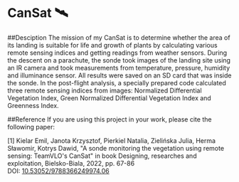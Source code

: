 # CanSat 🛰

##Desciption
The mission of my CanSat is to determine whether the area of its landing is suitable for life and growth of plants by calculating various
remote sensing indices and getting readings from weather sensors. During the descent on a parachute, the sonde took images of the landing site using an IR camera and took measurements from temperature, pressure, humidity and illuminance sensor. All results were saved on an SD card that was inside the sonde. In the post-flight analysis, a specially prepared code calculated three remote sensing indices from images: Normalized Differential Vegetation Index, Green Normalized Differential Vegetation Index and Greenness Index.


##Reference
If you are using this project in your work, please cite the following paper:

[1] Kielar Emil, Janota Krzysztof, Pierkiel Natalia, Zielińska Julia, Herma Sławomir, Kotrys Dawid, "A sonde monitoring the vegetation using remote sensing: TeamVLO's CanSat" in book Designing, researches and exploitation, Bielsko-Biala, 2022, pp. 67-86
DOI: [10.53052/9788366249974.06](https://www.engineerxxi.ath.eu/wp-content/uploads/2022/12/engineerxxi_2022_vol1_06.pdf)
